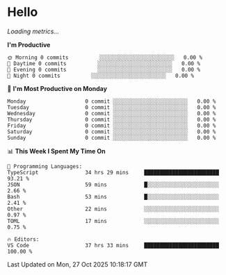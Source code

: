 # Hello

<!-- METRICS:START -->
<p><em>Loading metrics…</em></p>
<!-- METRICS:END -->

<!--START_SECTION:waka-->
**I'm Productive**

```text
🌞 Morning 0 commits          ░░░░░░░░░░░░░░░░░░░░░░░░   0.00 % 
🌆 Daytime 0 commits          ░░░░░░░░░░░░░░░░░░░░░░░░   0.00 % 
🌃 Evening 0 commits          ░░░░░░░░░░░░░░░░░░░░░░░░   0.00 % 
🌙 Night 0 commits          ░░░░░░░░░░░░░░░░░░░░░░░░   0.00 % 
```
📅 **I'm Most Productive on Monday**

```text
Monday                   0 commit ░░░░░░░░░░░░░░░░░░░░░░░░   0.00 % 
Tuesday                  0 commit ░░░░░░░░░░░░░░░░░░░░░░░░   0.00 % 
Wednesday                0 commit ░░░░░░░░░░░░░░░░░░░░░░░░   0.00 % 
Thursday                 0 commit ░░░░░░░░░░░░░░░░░░░░░░░░   0.00 % 
Friday                   0 commit ░░░░░░░░░░░░░░░░░░░░░░░░   0.00 % 
Saturday                 0 commit ░░░░░░░░░░░░░░░░░░░░░░░░   0.00 % 
Sunday                   0 commit ░░░░░░░░░░░░░░░░░░░░░░░░   0.00 % 
```

📊 **This Week I Spent My Time On**

```text
💬 Programming Languages: 
TypeScript               34 hrs 29 mins     ████████████████████████   93.21 % 
JSON                     59 mins            █░░░░░░░░░░░░░░░░░░░░░░░   2.66 % 
Bash                     53 mins            █░░░░░░░░░░░░░░░░░░░░░░░   2.41 % 
Other                    22 mins            ░░░░░░░░░░░░░░░░░░░░░░░░   0.97 % 
TOML                     17 mins            ░░░░░░░░░░░░░░░░░░░░░░░░   0.75 % 

🔥 Editors: 
VS Code                  37 hrs 33 mins     ████████████████████████   100.00 % 
```

 Last Updated on Mon, 27 Oct 2025 10:18:17 GMT
<!--END_SECTION:waka-->
